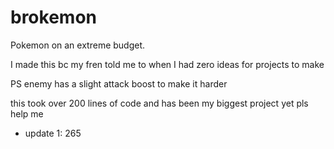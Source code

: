 # brokemon
Pokemon on an extreme budget.

I made this bc my fren told me to when I had zero ideas for projects to make

PS enemy has a slight attack boost to make it harder

this took over 200 lines of code and has been my biggest project yet pls help me
- update 1: 265
